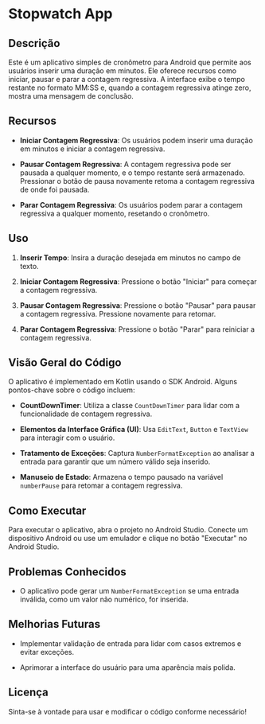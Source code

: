 # Stopwatch App

## Descrição

Este é um aplicativo simples de cronômetro para Android que permite aos usuários inserir uma duração em minutos. Ele oferece recursos como iniciar, pausar e parar a contagem regressiva. A interface exibe o tempo restante no formato MM:SS e, quando a contagem regressiva atinge zero, mostra uma mensagem de conclusão.

## Recursos

- **Iniciar Contagem Regressiva**: Os usuários podem inserir uma duração em minutos e iniciar a contagem regressiva.
  
- **Pausar Contagem Regressiva**: A contagem regressiva pode ser pausada a qualquer momento, e o tempo restante será armazenado. Pressionar o botão de pausa novamente retoma a contagem regressiva de onde foi pausada.

- **Parar Contagem Regressiva**: Os usuários podem parar a contagem regressiva a qualquer momento, resetando o cronômetro.

## Uso

1. **Inserir Tempo**: Insira a duração desejada em minutos no campo de texto.
  
2. **Iniciar Contagem Regressiva**: Pressione o botão "Iniciar" para começar a contagem regressiva.

3. **Pausar Contagem Regressiva**: Pressione o botão "Pausar" para pausar a contagem regressiva. Pressione novamente para retomar.

4. **Parar Contagem Regressiva**: Pressione o botão "Parar" para reiniciar a contagem regressiva.

## Visão Geral do Código

O aplicativo é implementado em Kotlin usando o SDK Android. Alguns pontos-chave sobre o código incluem:

- **CountDownTimer**: Utiliza a classe `CountDownTimer` para lidar com a funcionalidade de contagem regressiva.

- **Elementos da Interface Gráfica (UI)**: Usa `EditText`, `Button` e `TextView` para interagir com o usuário.

- **Tratamento de Exceções**: Captura `NumberFormatException` ao analisar a entrada para garantir que um número válido seja inserido.

- **Manuseio de Estado**: Armazena o tempo pausado na variável `numberPause` para retomar a contagem regressiva.

## Como Executar

Para executar o aplicativo, abra o projeto no Android Studio. Conecte um dispositivo Android ou use um emulador e clique no botão "Executar" no Android Studio.

## Problemas Conhecidos

- O aplicativo pode gerar um `NumberFormatException` se uma entrada inválida, como um valor não numérico, for inserida.

## Melhorias Futuras

- Implementar validação de entrada para lidar com casos extremos e evitar exceções.

- Aprimorar a interface do usuário para uma aparência mais polida.

## Licença

Sinta-se à vontade para usar e modificar o código conforme necessário!
